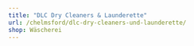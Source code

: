 ```yaml
---
title: "DLC Dry Cleaners & Launderette"
url: /chelmsford/dlc-dry-cleaners-und-launderette/
shop: Wäscherei
---
```

